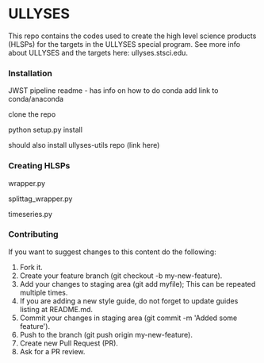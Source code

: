 # ULLYSES

This repo contains the codes used to create the high level science products (HLSPs) for the targets in the ULLYSES special program. See more info about ULLYSES and the targets here: ullyses.stsci.edu.

### Installation

JWST pipeline readme - has info on how to do conda
add link to conda/anaconda

clone the repo

python setup.py install

should also install ullyses-utils repo (link here)

### Creating HLSPs

wrapper.py


splittag_wrapper.py 


timeseries.py


### Contributing

If you want to suggest changes to this content do the following:

1. Fork it.
2. Create your feature branch (git checkout -b my-new-feature).
3. Add your changes to staging area (git add myfile); This can be repeated multiple times.
4. If you are adding a new style guide, do not forget to update guides listing at README.md.
5. Commit your changes in staging area (git commit -m 'Added some feature').
6. Push to the branch (git push origin my-new-feature).
7. Create new Pull Request (PR).
8. Ask for a PR review.